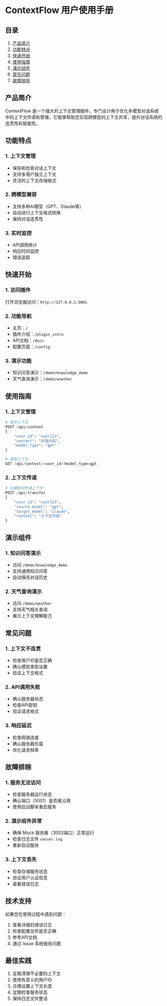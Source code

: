 # ContextFlow 用户使用手册

## 目录
1. [产品简介](#产品简介)
2. [功能特点](#功能特点)
3. [快速开始](#快速开始)
4. [使用指南](#使用指南)
5. [演示组件](#演示组件)
6. [常见问题](#常见问题)
7. [故障排除](#故障排除)

## 产品简介

ContextFlow 是一个强大的上下文管理插件，专门设计用于优化多模型对话系统中的上下文传递和管理。它能够帮助您实现跨模型的上下文共享，提升对话系统的连贯性和智能性。

## 功能特点

### 1. 上下文管理
- 保存和检索对话上下文
- 支持多用户独立上下文
- 灵活的上下文存储格式

### 2. 跨模型兼容
- 支持多种AI模型（GPT、Claude等）
- 自动进行上下文格式转换
- 保持对话连贯性

### 3. 实时监控
- API调用统计
- 响应时间监控
- 错误追踪

## 快速开始

### 1. 访问插件
打开浏览器访问：`http://127.0.0.1:5001`

### 2. 功能导航
- 主页：`/`
- 插件介绍：`/plugin_intro`
- API文档：`/docs`
- 配置页面：`/config`

### 3. 演示功能
- 知识问答演示：`/demo/knowledge_demo`
- 天气查询演示：`/demo/weather`

## 使用指南

### 1. 上下文管理
```python
# 保存上下文
POST /api/context
{
    "user_id": "user123",
    "content": "对话内容",
    "model_type": "gpt"
}

# 获取上下文
GET /api/context/<user_id>?model_type=gpt
```

### 2. 上下文传递
```python
# 在模型间传递上下文
POST /api/transfer
{
    "user_id": "user123",
    "source_model": "gpt",
    "target_model": "claude",
    "context": "上下文内容"
}
```

## 演示组件

### 1. 知识问答演示
- 访问 `/demo/knowledge_demo`
- 支持通用知识问答
- 自动保存对话历史

### 2. 天气查询演示
- 访问 `/demo/weather`
- 支持天气相关查询
- 展示上下文理解能力

## 常见问题

### 1. 上下文不连贯
- 检查用户ID是否正确
- 确认模型类型设置
- 验证上下文格式

### 2. API调用失败
- 确认服务器状态
- 检查API密钥
- 验证请求格式

### 3. 响应延迟
- 检查网络连接
- 确认服务器负载
- 优化请求频率

## 故障排除

### 1. 服务无法访问
- 检查服务器运行状态
- 确认端口（5001）是否被占用
- 使用启动脚本重启服务

### 2. 演示组件异常
- 确保 Mock 服务器（3002端口）正常运行
- 检查日志文件 `server.log`
- 重新启动服务

### 3. 上下文丢失
- 检查存储服务状态
- 验证用户认证信息
- 查看错误日志

## 技术支持

如果您在使用过程中遇到问题：
1. 查看详细的错误日志
2. 检查配置文件是否正确
3. 参考API文档
4. 通过 Issue 系统报告问题

## 最佳实践

1. 定期清理不必要的上下文
2. 使用有意义的用户ID
3. 合理设置上下文长度
4. 定期检查服务状态
5. 保持日志文件整洁 